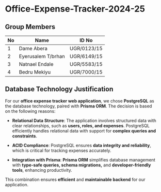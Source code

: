 # **Office-Expense-Tracker-2024-25**

## Group Members

| No | Name                | ID No       |
|----|---------------------|-------------|
| 1  | Dame Abera          | UGR/0123/15 |
| 2  | Eyerusalem T/brhan  | UGR/6149/15 |
| 3  | Natnael Endale      | UGR/5583/15 |
| 4  | Bedru Mekiyu        | UGR/7000/15 |


## Database Technology Justification

For our **office expense tracker web application**, we chose **PostgreSQL** as the database technology, paired with **Prisma ORM**. The decision is based on the following reasons:

- **Relational Data Structure**: The application involves structured data with clear relationships, such as **users, roles, and expenses**. PostgreSQL efficiently handles relational data with support for **complex queries and constraints**.

- **ACID Compliance**: PostgreSQL ensures **data integrity and reliability**, which is critical for tracking expenses accurately.

- **Integration with Prisma**: **Prisma ORM** simplifies database management with **type-safe queries, schema migrations,** and **developer-friendly tools**, enhancing productivity.

This combination ensures **efficient** and **maintainable backend** for our application.
